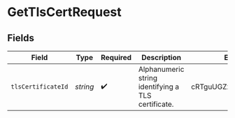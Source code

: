 # GetTlsCertRequest


## Fields

| Field                                              | Type                                               | Required                                           | Description                                        | Example                                            |
| -------------------------------------------------- | -------------------------------------------------- | -------------------------------------------------- | -------------------------------------------------- | -------------------------------------------------- |
| `tlsCertificateId`                                 | *string*                                           | :heavy_check_mark:                                 | Alphanumeric string identifying a TLS certificate. | cRTguUGZzb2W9Euo4moOr                              |